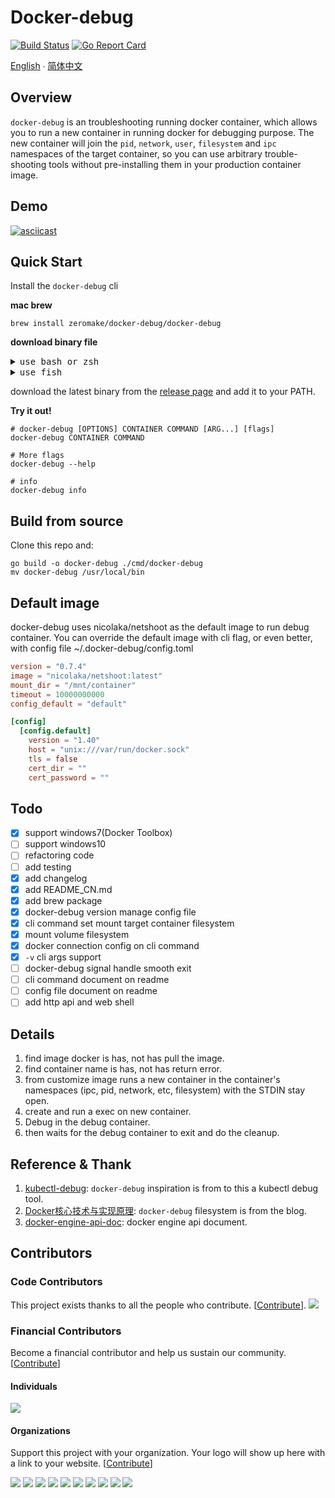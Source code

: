 # Docker-debug

[![Build Status](https://github.com/zeromake/docker-debug/actions/workflows/release.yml/badge.svg)](https://github.com/zeromake/docker-debug/actions/workflows/release.yml)
[![Go Report Card](https://goreportcard.com/badge/zeromake/docker-debug)](https://goreportcard.com/report/zeromake/docker-debug)

[English](README.md) ∙ [简体中文](README-zh-Hans.md)

## Overview

`docker-debug` is an troubleshooting running docker container,
which allows you to run a new container in running docker for debugging purpose.
The new container will join the `pid`, `network`, `user`, `filesystem` and `ipc` namespaces of the target container, 
so you can use arbitrary trouble-shooting tools without pre-installing them in your production container image.

## Demo
[![asciicast](https://asciinema.org/a/235025.svg)](https://asciinema.org/a/235025)
## Quick Start

Install the `docker-debug` cli

**mac brew**
```shell
brew install zeromake/docker-debug/docker-debug
```

**download binary file**

<details>
<summary>
<kbd>use bash or zsh</kbd>
</summary>

``` bash
# get latest tag
VERSION=`curl -w '%{url_effective}' -I -L -s -S https://github.com/zeromake/docker-debug/releases/latest -o /dev/null | awk -F/ '{print $NF}'`

# MacOS Intel
curl -Lo docker-debug https://github.com/zeromake/docker-debug/releases/download/${VERSION}/docker-debug-darwin-amd64

# MacOS M1
curl -Lo docker-debug https://github.com/zeromake/docker-debug/releases/download/${VERSION}/docker-debug-darwin-arm64

# Linux
curl -Lo docker-debug https://github.com/zeromake/docker-debug/releases/download/${VERSION}/docker-debug-linux-amd64

chmod +x ./docker-debug
sudo mv docker-debug /usr/local/bin/

# Windows
curl -Lo docker-debug.exe https://github.com/zeromake/docker-debug/releases/download/${VERSION}/docker-debug-windows-amd64.exe
```

</details>

<details>
<summary>
<kbd>use fish</kbd>
</summary>

``` fish
# get latest tag
set VERSION (curl -w '%{url_effective}' -I -L -s -S https://github.com/zeromake/docker-debug/releases/latest -o /dev/null | awk -F/ '{print $NF}')

# MacOS Intel
curl -Lo docker-debug https://github.com/zeromake/docker-debug/releases/download/$VERSION/docker-debug-darwin-amd64

# MacOS M1
curl -Lo docker-debug https://github.com/zeromake/docker-debug/releases/download/$VERSION/docker-debug-darwin-arm64

# Linux
curl -Lo docker-debug https://github.com/zeromake/docker-debug/releases/download/$VERSION/docker-debug-linux-amd64

chmod +x ./docker-debug
sudo mv docker-debug /usr/local/bin/

# Windows
curl -Lo docker-debug.exe https://github.com/zeromake/docker-debug/releases/download/$VERSION/docker-debug-windows-amd64.exe
```
</details>


download the latest binary from the [release page](https://github.com/zeromake/docker-debug/releases/lastest) and add it to your PATH.

**Try it out!**
``` shell
# docker-debug [OPTIONS] CONTAINER COMMAND [ARG...] [flags]
docker-debug CONTAINER COMMAND

# More flags
docker-debug --help

# info
docker-debug info
```

## Build from source
Clone this repo and:
``` shell
go build -o docker-debug ./cmd/docker-debug
mv docker-debug /usr/local/bin
```

## Default image
docker-debug uses nicolaka/netshoot as the default image to run debug container.
You can override the default image with cli flag, or even better, with config file ~/.docker-debug/config.toml
``` toml
version = "0.7.4"
image = "nicolaka/netshoot:latest"
mount_dir = "/mnt/container"
timeout = 10000000000
config_default = "default"

[config]
  [config.default]
    version = "1.40"
    host = "unix:///var/run/docker.sock"
    tls = false
    cert_dir = ""
    cert_password = ""
```

## Todo
- [x] support windows7(Docker Toolbox)
- [ ] support windows10
- [ ] refactoring code
- [ ] add testing
- [x] add changelog
- [x] add README_CN.md
- [x] add brew package
- [x] docker-debug version manage config file
- [x] cli command set mount target container filesystem
- [x] mount volume filesystem
- [x] docker connection config on cli command
- [x] `-v` cli args support
- [ ] docker-debug signal handle smooth exit
- [ ] cli command document on readme
- [ ] config file document on readme
- [ ] add http api and web shell

## Details
1. find image docker is has, not has pull the image.
2. find container name is has, not has return error.
3. from customize image runs a new container in the container's namespaces (ipc, pid, network, etc, filesystem) with the STDIN stay open.
4. create and run a exec on new container.
5. Debug in the debug container.
6. then waits for the debug container to exit and do the cleanup.

## Reference & Thank
1. [kubectl-debug](https://github.com/aylei/kubectl-debug): `docker-debug` inspiration is from to this a kubectl debug tool.
2. [Docker核心技术与实现原理](https://draveness.me/docker): `docker-debug` filesystem is from the blog.
3. [docker-engine-api-doc](https://docs.docker.com/engine/api/latest): docker engine api document.

## Contributors

### Code Contributors

This project exists thanks to all the people who contribute. [[Contribute](CONTRIBUTING.md)].
<a href="https://github.com/zeromake/docker-debug/graphs/contributors"><img src="https://opencollective.com/docker-debug/contributors.svg?width=890&button=false" /></a>

### Financial Contributors

Become a financial contributor and help us sustain our community. [[Contribute](https://opencollective.com/docker-debug/contribute)]

#### Individuals

<a href="https://opencollective.com/docker-debug"><img src="https://opencollective.com/docker-debug/individuals.svg?width=890"></a>

#### Organizations

Support this project with your organization. Your logo will show up here with a link to your website. [[Contribute](https://opencollective.com/docker-debug/contribute)]

<a href="https://opencollective.com/docker-debug/organization/0/website"><img src="https://opencollective.com/docker-debug/organization/0/avatar.svg"></a>
<a href="https://opencollective.com/docker-debug/organization/1/website"><img src="https://opencollective.com/docker-debug/organization/1/avatar.svg"></a>
<a href="https://opencollective.com/docker-debug/organization/2/website"><img src="https://opencollective.com/docker-debug/organization/2/avatar.svg"></a>
<a href="https://opencollective.com/docker-debug/organization/3/website"><img src="https://opencollective.com/docker-debug/organization/3/avatar.svg"></a>
<a href="https://opencollective.com/docker-debug/organization/4/website"><img src="https://opencollective.com/docker-debug/organization/4/avatar.svg"></a>
<a href="https://opencollective.com/docker-debug/organization/5/website"><img src="https://opencollective.com/docker-debug/organization/5/avatar.svg"></a>
<a href="https://opencollective.com/docker-debug/organization/6/website"><img src="https://opencollective.com/docker-debug/organization/6/avatar.svg"></a>
<a href="https://opencollective.com/docker-debug/organization/7/website"><img src="https://opencollective.com/docker-debug/organization/7/avatar.svg"></a>
<a href="https://opencollective.com/docker-debug/organization/8/website"><img src="https://opencollective.com/docker-debug/organization/8/avatar.svg"></a>
<a href="https://opencollective.com/docker-debug/organization/9/website"><img src="https://opencollective.com/docker-debug/organization/9/avatar.svg"></a>
